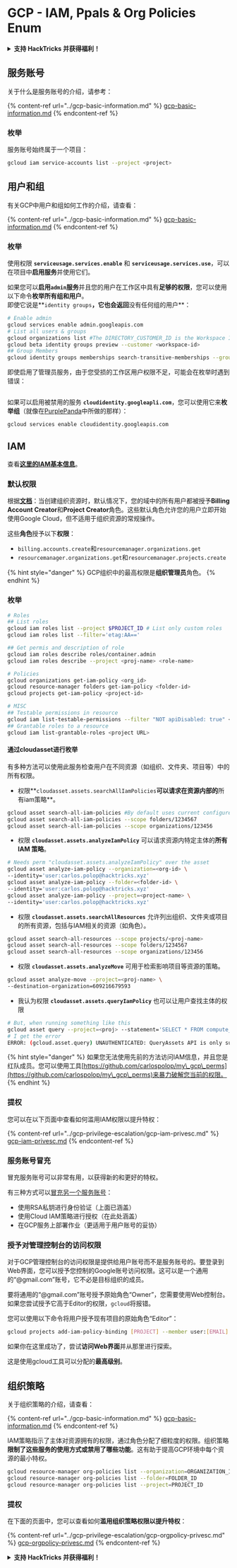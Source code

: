 # GCP - IAM, Ppals & Org Policies Enum

<details>

<summary><strong>支持 HackTricks 并获得福利！</strong></summary>

* 如果您想在 HackTricks 中看到您的公司广告，或者如果您想访问 PEASS 的最新版本或下载 HackTricks 的 PDF，请查看[**订阅计划**](https://github.com/sponsors/carlospolop)！
* 获取[**官方 PEASS 和 HackTricks 商品**](https://peass.creator-spring.com)
* 发现[**PEASS 家族**](https://opensea.io/collection/the-peass-family)，我们的独家[**NFT**](https://opensea.io/collection/the-peass-family)收藏品
* **加入** 💬 [**Discord 群组**](https://discord.gg/hRep4RUj7f) 或 [**Telegram 群组**](https://t.me/peass) 或 **关注**我的 **Twitter** 🐦 [**@carlospolopm**](https://twitter.com/carlospolopm)**。**
* 通过向 [**HackTricks**](https://github.com/carlospolop/hacktricks) 和 [**HackTricks Cloud**](https://github.com/carlospolop/hacktricks-cloud) github 仓库提交 PR 来分享您的黑客技巧。

</details>

## 服务账号

关于什么是服务账号的介绍，请参考：

{% content-ref url="../gcp-basic-information.md" %}
[gcp-basic-information.md](../gcp-basic-information.md)
{% endcontent-ref %}

### 枚举

服务账号始终属于一个项目：
```bash
gcloud iam service-accounts list --project <project>
```
## 用户和组

有关GCP中用户和组如何工作的介绍，请查看：

{% content-ref url="../gcp-basic-information.md" %}
[gcp-basic-information.md](../gcp-basic-information.md)
{% endcontent-ref %}

### 枚举

使用权限 **`serviceusage.services.enable`** 和 **`serviceusage.services.use`**，可以在项目中**启用服务**并使用它们。

如果您可以**启用`admin`服务**并且您的用户在工作区中具有**足够的权限**，您可以使用以下命令**枚举所有组和用户**。\
即使它说是**`identity groups`**，它也会返回**没有任何组的用户**：
```bash
# Enable admin
gcloud services enable admin.googleapis.com
# List all users & groups
gcloud organizations list #The DIRECTORY_CUSTOMER_ID is the Workspace ID
gcloud beta identity groups preview --customer <workspace-id>
## Group Members
gcloud identity groups memberships search-transitive-memberships --group-email=email@group.com
```
即使启用了管理员服务，由于您受损的工作区用户权限不足，可能会在枚举时遇到错误：

<figure><img src="../../../.gitbook/assets/image (5).png" alt=""><figcaption></figcaption></figure>

如果可以启用被禁用的服务 **`cloudidentity.googleapli.com`**，您可以使用它来**枚举组**（就像在[PurplePanda](https://github.com/carlospolop/PurplePanda/blob/master/intel/google/discovery/disc_groups_users.py)中所做的那样）：
```
gcloud services enable cloudidentity.googleapis.com
```
## IAM

查看[**这里的IAM基本信息**](../gcp-basic-information.md#iam-roles)。

### 默认权限

根据[**文档**](https://cloud.google.com/resource-manager/docs/default-access-control)：当创建组织资源时，默认情况下，您的域中的所有用户都被授予**Billing Account Creator**和**Project Creator**角色。这些默认角色允许您的用户立即开始使用Google Cloud，但不适用于组织资源的常规操作。

这些**角色**授予以下**权限**：

* `billing.accounts.create`和`resourcemanager.organizations.get`
* `resourcemanager.organizations.get`和`resourcemanager.projects.create`

{% hint style="danger" %}
GCP组织中的最高权限是**组织管理员**角色。
{% endhint %}

### 枚举
```bash
# Roles
## List roles
gcloud iam roles list --project $PROJECT_ID # List only custom roles
gcloud iam roles list --filter='etag:AA=='

## Get permis and description of role
gcloud iam roles describe roles/container.admin
gcloud iam roles describe --project <proj-name> <role-name>

# Policies
gcloud organizations get-iam-policy <org_id>
gcloud resource-manager folders get-iam-policy <folder-id>
gcloud projects get-iam-policy <project-id>

# MISC
## Testable permissions in resource
gcloud iam list-testable-permissions --filter "NOT apiDisabled: true" <resource>
## Grantable roles to a resource
gcloud iam list-grantable-roles <project URL>
```
#### 通过cloudasset进行枚举

有多种方法可以使用此服务检查用户在不同资源（如组织、文件夹、项目等）中的所有权限。

* 权限**`cloudasset.assets.searchAllIamPolicies`**可以请求在资源内部的**所有iam策略**。
```bash
gcloud asset search-all-iam-policies #By default uses current configured folder
gcloud asset search-all-iam-policies --scope folders/1234567
gcloud asset search-all-iam-policies --scope organizations/123456
```
* 权限 **`cloudasset.assets.analyzeIamPolicy`** 可以请求资源内特定主体的**所有 IAM 策略**。
```bash
# Needs perm "cloudasset.assets.analyzeIamPolicy" over the asset
gcloud asset analyze-iam-policy --organization=<org-id> \
--identity='user:carlos.polop@hacktricks.xyz'
gcloud asset analyze-iam-policy --folder=<folder-id> \
--identity='user:carlos.polop@hacktricks.xyz'
gcloud asset analyze-iam-policy --project=<project-name> \
--identity='user:carlos.polop@hacktricks.xyz'
```
* 权限 **`cloudasset.assets.searchAllResources`** 允许列出组织、文件夹或项目的所有资源，包括与IAM相关的资源（如角色）。
```bash
gcloud asset search-all-resources --scope projects/<proj-name>
gcloud asset search-all-resources --scope folders/1234567
gcloud asset search-all-resources --scope organizations/123456
```
* 权限 **`cloudasset.assets.analyzeMove`** 可用于检索影响项目等资源的策略。
```bash
gcloud asset analyze-move --project=<proj-name> \
--destination-organization=609216679593
```
* 我认为权限 **`cloudasset.assets.queryIamPolicy`** 也可以让用户查找主体的权限
```bash
# But, when running something like this
gcloud asset query --project=<proj> --statement='SELECT * FROM compute_googleapis_com_Instance'
# I get the error
ERROR: (gcloud.asset.query) UNAUTHENTICATED: QueryAssets API is only supported for SCC premium customers. See https://cloud.google.com/security-command-center/pricing
```
{% hint style="danger" %}
如果您无法使用先前的方法访问IAM信息，并且您是红队成员。您可以使用工具[https://github.com/carlospolop/my\_gcp\_perms](https://github.com/carlospolop/my\_gcp\_perms)来暴力破解您当前的权限。
{% endhint %}

### 提权

您可以在以下页面中查看如何滥用IAM权限以提升特权：

{% content-ref url="../gcp-privilege-escalation/gcp-iam-privesc.md" %}
[gcp-iam-privesc.md](../gcp-privilege-escalation/gcp-iam-privesc.md)
{% endcontent-ref %}

### 服务账号冒充 <a href="#service-account-impersonation" id="service-account-impersonation"></a>

冒充服务账号可以非常有用，以获得新的和更好的特权。

有三种方式可以[冒充另一个服务账号](https://cloud.google.com/iam/docs/understanding-service-accounts#impersonating\_a\_service\_account)：

* 使用RSA私钥进行身份验证（上面已涵盖）
* 使用Cloud IAM策略进行授权（在此处涵盖）
* 在GCP服务上部署作业（更适用于用户账号的妥协）

### 授予对管理控制台的访问权限 <a href="#granting-access-to-management-console" id="granting-access-to-management-console"></a>

对于GCP管理控制台的访问权限是提供给用户账号而不是服务账号的。要登录到Web界面，您可以授予您控制的Google账号访问权限。这可以是一个通用的“@gmail.com”账号，它不必是目标组织的成员。

要将通用的“@gmail.com”账号授予原始角色“Owner”，您需要使用Web控制台。如果您尝试授予它高于Editor的权限，`gcloud`将报错。

您可以使用以下命令将用户授予现有项目的原始角色“Editor”：
```bash
gcloud projects add-iam-policy-binding [PROJECT] --member user:[EMAIL] --role roles/editor
```
如果你在这里成功了，尝试**访问Web界面**并从那里进行探索。

这是使用gcloud工具可以分配的**最高级别**。

## 组织策略

关于组织策略的介绍，请查看：

{% content-ref url="../gcp-basic-information.md" %}
[gcp-basic-information.md](../gcp-basic-information.md)
{% endcontent-ref %}

IAM策略指示了主体对资源拥有的权限，通过角色分配了细粒度的权限。组织策略**限制了这些服务的使用方式或禁用了哪些功能**。这有助于提高GCP环境中每个资源的最小特权。
```bash
gcloud resource-manager org-policies list --organization=ORGANIZATION_ID
gcloud resource-manager org-policies list --folder=FOLDER_ID
gcloud resource-manager org-policies list --project=PROJECT_ID
```
### 提权

在下面的页面中，您可以查看如何**滥用组织策略权限以提升特权**：

{% content-ref url="../gcp-privilege-escalation/gcp-orgpolicy-privesc.md" %}
[gcp-orgpolicy-privesc.md](../gcp-privilege-escalation/gcp-orgpolicy-privesc.md)
{% endcontent-ref %}

<details>

<summary><strong>支持 HackTricks 并获得福利！</strong></summary>

* 如果您想在 HackTricks 中看到您的**公司广告**，或者如果您想访问**PEASS 的最新版本或下载 HackTricks 的 PDF 版本**，请查看[**订阅计划**](https://github.com/sponsors/carlospolop)！
* 获取[**官方 PEASS 和 HackTricks 商品**](https://peass.creator-spring.com)
* 发现[**PEASS 家族**](https://opensea.io/collection/the-peass-family)，我们的独家[**NFT**](https://opensea.io/collection/the-peass-family)收藏品
* **加入** 💬 [**Discord 群组**](https://discord.gg/hRep4RUj7f) 或 [**Telegram 群组**](https://t.me/peass) 或 **关注**我的 **Twitter** 🐦 [**@carlospolopm**](https://twitter.com/carlospolopm)**。**
* **通过向** [**HackTricks**](https://github.com/carlospolop/hacktricks) **和** [**HackTricks Cloud**](https://github.com/carlospolop/hacktricks-cloud) **github 仓库提交 PR 来分享您的黑客技巧。**

</details>
